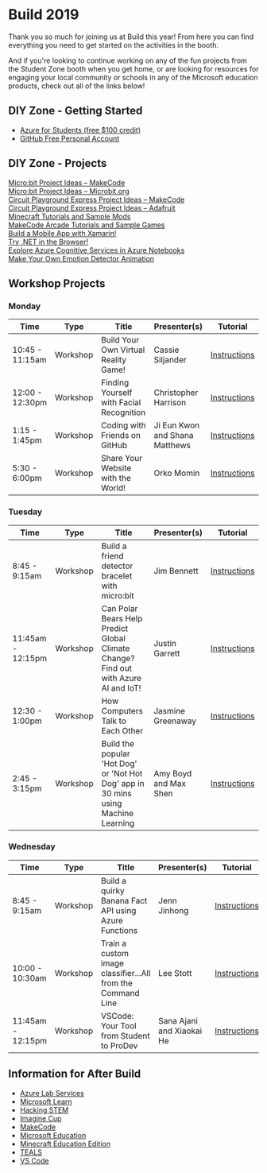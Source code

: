 # Build 2019 
Thank you so much for joining us at Build this year! From here you can find everything you need to get started on the activities in the booth. 

And if you're looking to continue working on any of the fun projects from
the Student Zone booth when you get home, or are looking for resources for engaging your local community or schools in any of the Microsoft
education products, check out all of the links below!

## DIY Zone - Getting Started
- [Azure for Students (free $100 credit)](https://azure.microsoft.com/free/students/?WT.mc_id=build2019studentoffer)
- [GitHub Free Personal Account](https://github.com/)

## DIY Zone - Projects
[Micro:bit Project Ideas – MakeCode ](https://makecode.microbit.org/)  
[Micro:bit Project Ideas – Microbit.org ](https://microbit.org/ideas/)  
[Circuit Playground Express Project Ideas – MakeCode ](https://makecode.adafruit.com/)  
[Circuit Playground Express Project Ideas – Adafruit ](https://learn.adafruit.com/category/express)  
[Minecraft Tutorials and Sample Mods ](https://minecraft.makecode.com/)  
[MakeCode Arcade Tutorials and Sample Games ](https://arcade.makecode.com/)  
[Build a Mobile App with Xamarin!](https://review.docs.microsoft.com/en-us/learn-xamarin-pr/paths/build-mobile-apps-with-xamarin-forms/?branch=beta)  
[Try .NET in the Browser!](https://trialinteractivedotnet.azurewebsites.net/)  
[Explore Azure Cognitive Services in Azure Notebooks](https://notebooks.azure.com/sarah-guthals/projects/buildstudentzone)  
[Make Your Own Emotion Detector Animation](https://github.com/Wicklets/FaceDetectionWithAzure)  

## Workshop Projects
### Monday
| Time | Type | Title | Presenter(s) | Tutorial | 
| ---------------- | --------- | ------------- | ------ | ----- | 
| 10:45 - 11:15am  | Workshop  | Build Your Own Virtual Reality Game! | Cassie Siljander | [Instructions](https://aka.ms/WorkshopWebVR) |
| 12:00 - 12:30pm  | Workshop  | Finding Yourself with Facial Recognition | Christopher Harrison | [Instructions](https://github.com/GeekTrainer/face-api-workshop) | 
| 1:15 - 1:45pm    | Workshop  | Coding with Friends on GitHub | Ji Eun Kwon and Shana Matthews | [Instructions](https://github.com/shanamatthews/build-github-workshop/blob/master/README.md) |
| 5:30 - 6:00pm    | Workshop  | Share Your Website with the World! | Orko Momin | [Instructions](https://github.com/orktopus/build-homepage-tutorial) |

### Tuesday
| Time | Type | Title | Presenter(s) | Tutorial | 
| ---------------- | --------- | ------------- | ------ | ----- | 
| 8:45 - 9:15am  | Workshop  | Build a friend detector bracelet with micro:bit | Jim Bennett | [Instructions](https://aka.ms/FriendDetector) |
| 11:45am - 12:15pm    | Workshop  | Can Polar Bears Help Predict Global Climate Change? Find out with Azure AI and IoT! | Justin Garrett | [Instructions](https://docs.microsoft.com/en-us/learn/modules/build-ml-model-with-azure-stream-analytics/) |
| 12:30 - 1:00pm    | Workshop  | How Computers Talk to Each Other | Jasmine Greenaway | [Instructions](https://aka.ms/computers-talk) |
| 2:45 - 3:15pm | Workshop | Build the popular 'Hot Dog' or 'Not Hot Dog' app in 30 mins using Machine Learning | Amy Boyd and Max Shen | [Instructions](https://aka.ms/hotdogapp) |


### Wednesday
| Time | Type | Title | Presenter(s) | Tutorial | 
| ---------------- | --------- | ------------- | ------ | ----- | 
| 8:45 - 9:15am  | Workshop  | Build a quirky Banana Fact API using Azure Functions | Jenn Jinhong | [Instructions](https://github.com/JennJin/quirkyBananaFactsAPI) |
| 10:00 - 10:30am  | Workshop  | Train a custom image classifier...All from the Command Line | Lee Stott | [Instructions](https://github.com/leestott/Building-Microsoft-Custom-Vision-AI-Model-and-Apps/)| 
| 11:45am - 12:15pm    | Workshop  | VSCode: Your Tool from Student to ProDev | Sana Ajani and Xiaokai He | [Instructions](https://github.com/sana-ajani/build2019-workshop) |

## Information for After Build
- [Azure Lab Services](https://azure.microsoft.com/services/lab-services/?WT.mc_id=jrdevdays-build2019-cxa)
- [Microsoft Learn](https://docs.microsoft.com/learn/?WT.mc_id=jrdevdays-build2019-cxa)
- [Hacking STEM](https://www.microsoft.com/education/education-workshop/default.aspx)
- [Imagine Cup](https://imaginecup.microsoft.com/Events?id=0)
- [MakeCode](https://www.microsoft.com/makecode?rtc=1)
- [Microsoft Education](https://www.microsoft.com/education)
- [Minecraft Education Edition](https://education.minecraft.net/)
- [TEALS](http://tealsk12.org/)
- [VS Code](https://code.visualstudio.com/)

